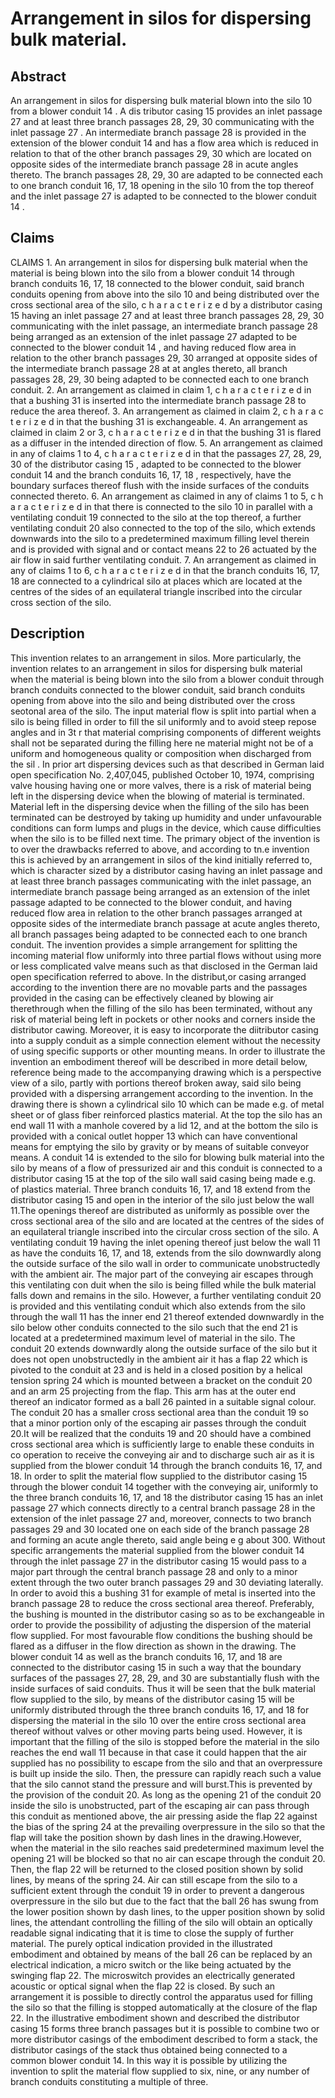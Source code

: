 # Arrangement in silos for dispersing bulk material.

## Abstract
An arrangement in silos for dispersing bulk material blown into the silo 10 from a blower conduit 14 . A dis tributor casing 15 provides an inlet passage 27 and at least three branch passages 28, 29, 30 communicating with the inlet passage 27 . An intermediate branch passage 28 is provided in the extension of the blower conduit 14 and has a flow area which is reduced in relation to that of the other branch passages 29, 30 which are located on opposite sides of the intermediate branch passage 28 in acute angles thereto. The branch passages 28, 29, 30 are adapted to be connected each to one branch conduit 16, 17, 18 opening in the silo 10 from the top thereof and the inlet passage 27 is adapted to be connected to the blower conduit 14 .

## Claims
CLAIMS 1. An arrangement in silos for dispersing bulk material when the material is being blown into the silo from a blower conduit 14 through branch conduits 16, 17, 18 connected to the blower conduit, said branch conduits opening from above into the silo 10 and being distributed over the cross sectional area of the silo, c h a r a c t e r i z e d by a distributor casing 15 having an inlet passage 27 and at least three branch passages 28, 29, 30 communicating with the inlet passage, an intermediate branch passage 28 being arranged as an extension of the inlet passage 27 adapted to be connected to the blower conduit 14 , and having reduced flow area in relation to the other branch passages 29, 30 arranged at opposite sides of the intermediate branch passage 28 at at angles thereto, all branch passages 28, 29, 30 being adapted to be connected each to one branch conduit. 2. An arrangement as claimed in claim 1, c h a r a c t e r i z e d in that a bushing 31 is inserted into the intermediate branch passage 28 to reduce the area thereof. 3. An arrangement as claimed in claim 2, c h a r a c t e r i z e d in that the bushing 31 is exchangeable. 4. An arrangement as claimed in claim 2 or 3, c h a r a c t e r i z e d in that the bushing 31 is flared as a diffuser in the intended direction of flow. 5. An arrangement as claimed in any of claims 1 to 4, c h a r a c t e r i z e d in that the passages 27, 28, 29, 30 of the distributor casing 15 , adapted to be connected to the blower conduit 14 and the branch conduits 16, 17, 18 , respectively, have the boundary surfaces thereof flush with the inside surfaces of the conduits connected thereto. 6. An arrangement as claimed in any of claims 1 to 5, c h a r a c t e r i z e d in that there is connected to the silo 10 in parallel with a ventilating conduit 19 connected to the silo at the top thereof, a further ventilating conduit 20 also connected to the top of the silo, which extends downwards into the silo to a predetermined maximum filling level therein and is provided with signal and or contact means 22 to 26 actuated by the air flow in said further ventilating conduit. 7. An arrangement as claimed in any of claims 1 to 6, c h a r a c t e r i z e d in that the branch conduits 16, 17, 18 are connected to a cylindrical silo at places which are located at the centres of the sides of an equilateral triangle inscribed into the circular cross section of the silo.

## Description
This invention relates to an arrangement in silos. More particularly, the invention relates to an arrangement in silos for dispersing bulk material when the material is being blown into the silo from a blower conduit through branch conduits connected to the blower conduit, said branch conduits opening from above into the silo and being distributed over the cross seotonal area of the silo. The input material flow is split into partial when a silo is being filled in order to fill the sil uniformly and to avoid steep repose angles and in 3t r that material comprising components of different weights shall not be separated during the filling here ne material might not be of a uniform and homogeneous quality or composition when discharged from the sil . In prior art dispersing devices such as that described in German laid open specification No. 2,407,045, published October 10, 1974, comprising valve housing having one or more valves, there is a risk of material being left in the dispersing device when the blowing of material is terminated. Material left in the dispersing device when the filling of the silo has been terminated can be destroyed by taking up humidity and under unfavourable conditions can form lumps and plugs in the device, which cause difficulties when the silo is to be filled next time. The primary object of the invention is to over the drawbacks referred to above, and according to tn.e invention this is achieved by an arrangement in silos of the kind initially referred to, which is character sized by a distributor casing having an inlet passage and at least three branch passages communicating with the inlet passage, an intermediate branch passage being arranged as an extension of the inlet passage adapted to be connected to the blower conduit, and having reduced flow area in relation to the other branch passages arranged at opposite sides of the intermediate branch passage at acute angles thereto, all branch passages being adapted to be connected each to one branch conduit. The invention provides a simple arrangement for splitting the incoming material flow uniformly into three partial flows without using more or less complicated valve means such as that disclosed in the German laid open specification referred to above. In the distribut,or casing arranged according to the invention there are no movable parts and the passages provided in the casing can be effectively cleaned by blowing air therethrough when the filling of the silo has been terminated, without any risk of material being left in pockets or other nooks and corners inside the distributor cawing. Moreover, it is easy to incorporate the diitributor casing into a supply conduit as a simple connection element without the necessity of using specific supports or other mounting means. In order to illustrate the invention an embodiment thereof will be described in more detail below, reference being made to the accompanying drawing which is a perspective view of a silo, partly with portions thereof broken away, said silo being provided with a dispersing arrangement according to the invention. In the drawing there is shown a cylindrical silo 10 which can be made e.g. of metal sheet or of glass fiber reinforced plastics material. At the top the silo has an end wall 11 with a manhole covered by a lid 12, and at the bottom the silo is provided with a conical outlet hopper 13 which can have conventional means for emptying the silo by gravity or by means of suitable conveyor means. A conduit 14 is extended to the silo for blowing bulk material into the silo by means of a flow of pressurized air and this conduit is connected to a distributor casing 15 at the top of the silo wall said casing being made e.g. of plastics material. Three branch conduits 16, 17, and 18 extend from the distributor casing 15 and open in the interior of the silo just below the wall 11.The openings thereof are distributed as uniformly as possible over the cross sectional area of the silo and are located at the centres of the sides of an equilateral triangle inscribed into the circular cross section of the silo. A ventilating conduit 19 having the inlet opening thereof just below the wall 11 as have the conduits 16, 17, and 18, extends from the silo downwardly along the outside surface of the silo wall in order to communicate unobstructedly with the ambient air. The major part of the conveying air escapes through this ventilating con duit when the silo is being filled while the bulk material falls down and remains in the silo. However, a further ventilating conduit 20 is provided and this ventilating conduit which also extends from the silo through the wall 11 has the inner end 21 thereof extended downwardly in the silo below other conduits connected to the silo such that the end 21 is located at a predetermined maximum level of material in the silo. The conduit 20 extends downwardly along the outside surface of the silo but it does not open unobstructedly in the ambient air it has a flap 22 which is pivoted to the conduit at 23 and is held in a closed position by a helical tension spring 24 which is mounted between a bracket on the conduit 20 and an arm 25 projecting from the flap. This arm has at the outer end thereof an indicator formed as a ball 26 painted in a suitable signal colour. The conduit 20 has a smaller cross sectional area than the conduit 19 so that a minor portion only of the escaping air passes through the conduit 20.It will be realized that the conduits 19 and 20 should have a combined cross sectional area which is sufficiently large to enable these conduits in co operation to receive the conveying air and to discharge such air as it is supplied from the blower conduit 14 through the branch conduits 16, 17, and 18. In order to split the material flow supplied to the distributor casing 15 through the blower conduit 14 together with the conveying air, uniformly to the three branch conduits 16, 17, and 18 the distributor casing 15 has an inlet passage 27 which connects directly to a central branch passage 28 in the extension of the inlet passage 27 and, moreover, connects to two branch passages 29 and 30 located one on each side of the branch passage 28 and forming an acute angle thereto, said angle being e g about 300. Without specific arrangements the material supplied from the blower conduit 14 through the inlet passage 27 in the distributor casing 15 would pass to a major part through the central branch passage 28 and only to a minor extent through the two outer branch passages 29 and 30 deviating laterally. In order to avoid this a bushing 31 for example of metal is inserted into the branch passage 28 to reduce the cross sectional area thereof. Preferably, the bushing is mounted in the distributor casing so as to be exchangeable in order to provide the possibility of adjusting the dispersion of the material flow supplied. For most favourable flow conditions the bushing should be flared as a diffuser in the flow direction as shown in the drawing. The blower conduit 14 as well as the branch conduits 16, 17, and 18 are connected to the distributor casing 15 in such a way that the boundary surfaces of the passages 27, 28, 29, and 30 are substantially flush with the inside surfaces of said conduits. Thus it will be seen that the bulk material flow supplied to the silo, by means of the distributor casing 15 will be uniformly distributed through the three branch conduits 16, 17, and 18 for dispersing the material in the silo 10 over the entire cross sectional area thereof without valves or other moving parts being used. However, it is important that the filling of the silo is stopped before the material in the silo reaches the end wall 11 because in that case it could happen that the air supplied has no possibility to escape from the silo and that an overpressure is built up inside the silo. Then, the pressure can rapidly reach such a value that the silo cannot stand the pressure and will burst.This is prevented by the provision of the conduit 20. As long as the opening 21 of the conduit 20 inside the silo is unobstructed, part of the escaping air can pass through this conduit as mentioned above, the air pressing aside the flap 22 against the bias of the spring 24 at the prevailing overpressure in the silo so that the flap will take the position shown by dash lines in the drawing.However, when the material in the silo reaches said predetermined maximum level the opening 21 will be blocked so that no air can escape through the conduit 20. Then, the flap 22 will be returned to the closed position shown by solid lines, by means of the spring 24. Air can still escape from the silo to a sufficient extent through the conduit 19 in order to prevent a dangerous overpressure in the silo but due to the fact that the ball 26 has swung from the lower position shown by dash lines, to the upper position shown by solid lines, the attendant controlling the filling of the silo will obtain an optically readable signal indicating that it is time to close the supply of further material. The purely optical indication provided in the illustrated embodiment and obtained by means of the ball 26 can be replaced by an electrical indication, a micro switch or the like being actuated by the swinging flap 22. The microswitch provides an electrically generated acoustic or optical signal when the flap 22 is closed. By such an arrangement it is possible to directly control the apparatus used for filling the silo so that the filling is stopped automatically at the closure of the flap 22. In the illustrative embodiment shown and described the distributor casing 15 forms three branch passages but it is possible to combine two or more distributor casings of the embodiment described to form a stack, the distributor casings of the stack thus obtained being connected to a common blower conduit 14. In this way it is possible by utilizing the invention to split the material flow supplied to six, nine, or any number of branch conduits constituting a multiple of three.